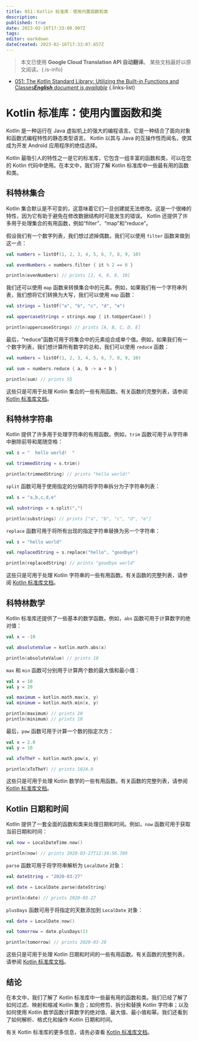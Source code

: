 ```yaml
---
title: 051：Kotlin 标准库：使用内置函数和类
description: 
published: true
date: 2023-02-16T17:33:09.907Z
tags: 
editor: markdown
dateCreated: 2023-02-16T17:33:07.857Z
---
```


> 本文已使用 **Google Cloud Translation API 自动翻译**。
某些文档最好以原文阅读。{.is-info}



- [051: The Kotlin Standard Library: Utilizing the Built-in Functions and Classes***English** document is available*](/en/Knowledge-base/Kotlin/Learning/051-the-kotlin-standard-library-utilizing-the-built-in-functions-and-classes)
{.links-list}


# Kotlin 标准库：使用内置函数和类

Kotlin 是一种运行在 Java 虚拟机上的强大的编程语言。它是一种结合了面向对象和函数式编程特性的静态类型语言。 Kotlin 以其与 Java 的互操作性而闻名，使其成为开发 Android 应用程序的绝佳选择。

Kotlin 最吸引人的特性之一是它的标准库，它包含一组丰富的函数和类，可以在您的 Kotlin 代码中使用。在本文中，我们将了解 Kotlin 标准库中一些最有用的函数和类。

## 科特林集合

Kotlin 集合默认是不可变的，这意味着它们一旦创建就无法修改。这是一个很棒的特性，因为它有助于避免在修改数据结构时可能发生的错误。 Kotlin 还提供了许多用于处理集合的有用函数，例如“filter”、“map”和“reduce”。

假设我们有一个数字列表，我们想过滤掉偶数。我们可以使用 `filter` 函数来做到这一点：

```kotlin
val numbers = listOf(1, 2, 3, 4, 5, 6, 7, 8, 9, 10)

val evenNumbers = numbers.filter { it % 2 == 0 }

println(evenNumbers) // prints [2, 4, 6, 8, 10]
```

我们还可以使用 `map` 函数来转换集合中的元素。例如，如果我们有一个字符串列表，我们想将它们转换为大写，我们可以使用 `map` 函数：

```kotlin
val strings = listOf("a", "b", "c", "d", "e")

val uppercaseStrings = strings.map { it.toUpperCase() }

println(uppercaseStrings) // prints [A, B, C, D, E]
```

最后，“reduce”函数可用于将集合中的元素组合成单个值。例如，如果我们有一个数字列表，我们想计算所有数字的总和，我们可以使用 `reduce` 函数：

```kotlin
val numbers = listOf(1, 2, 3, 4, 5, 6, 7, 8, 9, 10)

val sum = numbers.reduce { a, b -> a + b }

println(sum) // prints 55
```

这些只是可用于处理 Kotlin 集合的一些有用函数。有关函数的完整列表，请参阅 [Kotlin 标准库文档](https://kotlinlang.org/api/latest/jvm/stdlib/index.html)。

## 科特林字符串

Kotlin 提供了许多用于处理字符串的有用函数。例如，`trim` 函数可用于从字符串中删除前导和尾随空格：

```kotlin
val s = "  hello world!  "

val trimmedString = s.trim()

println(trimmedString) // prints "hello world!"
```

`split` 函数可用于使用指定的分隔符将字符串拆分为子字符串列表：

```kotlin
val s = "a,b,c,d,e"

val substrings = s.split(",")

println(substrings) // prints ["a", "b", "c", "d", "e"]
```

`replace` 函数可用于将所有出现的指定字符串替换为另一个字符串：

```kotlin
val s = "hello world"

val replacedString = s.replace("hello", "goodbye")

println(replacedString) // prints "goodbye world"
```

这些只是可用于处理 Kotlin 字符串的一些有用函数。有关函数的完整列表，请参阅 [Kotlin 标准库文档](https://kotlinlang.org/api/latest/jvm/stdlib/index.html)。

## 科特林数学

Kotlin 标准库还提供了一些基本的数学函数。例如，`abs` 函数可用于计算数字的绝对值：

```kotlin
val x = -10

val absoluteValue = kotlin.math.abs(x)

println(absoluteValue) // prints 10
```

`max` 和 `min` 函数可分别用于计算两个数的最大值和最小值：

```kotlin
val x = 10
val y = 20

val maximum = kotlin.math.max(x, y)
val minimum = kotlin.math.min(x, y)

println(maximum) // prints 20
println(minimum) // prints 10
```

最后，`pow` 函数可用于计算一个数的指定次方：

```kotlin
val x = 2.0
val y = 10

val xToTheY = kotlin.math.pow(x, y)

println(xToTheY) // prints 1024.0
```

这些只是可用于处理 Kotlin 数学的一些有用函数。有关函数的完整列表，请参阅 [Kotlin 标准库文档](https://kotlinlang.org/api/latest/jvm/stdlib/index.html)。

## Kotlin 日期和时间

Kotlin 提供了一套全面的函数和类来处理日期和时间。例如，`now` 函数可用于获取当前日期和时间：

```kotlin
val now = LocalDateTime.now()

println(now) // prints 2020-03-27T12:34:56.789
```

`parse` 函数可用于将字符串解析为 `LocalDate` 对象：

```kotlin
val dateString = "2020-03-27"

val date = LocalDate.parse(dateString)

println(date) // prints 2020-03-27
```

`plusDays` 函数可用于将指定的天数添加到 `LocalDate` 对象：

```kotlin
val date = LocalDate.now()

val tomorrow = date.plusDays(1)

println(tomorrow) // prints 2020-03-28
```

这些只是可用于处理 Kotlin 日期和时间的一些有用函数。有关函数的完整列表，请参阅 [Kotlin 标准库文档](https://kotlinlang.org/api/latest/jvm/stdlib/index.html)。

## 结论

在本文中，我们了解了 Kotlin 标准库中一些最有用的函数和类。我们已经了解了如何过滤、映射和缩减 Kotlin 集合；如何修剪、拆分和替换 Kotlin 字符串；以及如何使用 Kotlin 数学函数计算数字的绝对值、最大值、最小值和幂。我们还看到了如何解析、格式化和操作 Kotlin 日期和时间。

有关 Kotlin 标准库的更多信息，请务必查看 [Kotlin 标准库文档](https://kotlinlang.org/api/latest/jvm/stdlib/index.html)。